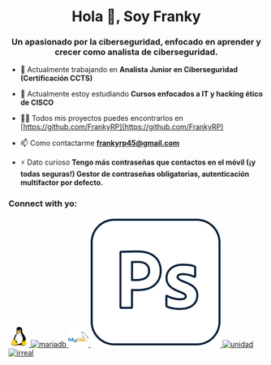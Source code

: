 <h1 align="center">Hola 👋, Soy Franky</h1>
<h3 align="center">Un apasionado por la ciberseguridad, enfocado en aprender y crecer como analista de ciberseguridad.</h3>

- 🔭 Actualmente trabajando en **Analista Junior en Ciberseguridad (Certificación CCTS)**

- 🌱 Actualmente estoy estudiando **Cursos enfocados a IT y hacking ético de CISCO**

- 👨‍💻 Todos mis proyectos puedes encontrarlos en [https://github.com/FrankyRP](https://github.com/FrankyRP)

- 📫 Como contactarme **frankyrp45@gmail.com**

- ⚡ Dato curioso **Tengo más contraseñas que contactos en el móvil (¡y todas seguras!) Gestor de contraseñas obligatorias, autenticación multifactor por defecto.**

<h3 align="left">Connect with yo:</h3>
<p align="left">
<a Lenguajes y herramientas
: altura="40"/> </a> <a href="https://www.linux.org/" target="_blank" rel="noreferrer"> <img src="https://raw.githubusercontent.com/devicons/devicon/master/icons/linux/linux-original.svg" alt="linux" width="40" altura="40"/> </a> <a href="https://mariadb.org/" target="_blank" rel="noreferrer"> <img src="https://www.vectorlogo.zone/logos/mariadb/mariadb-icon.svg" alt="mariadb" width="40" altura="40"/> </a> <a href="https://www.mysql.com/" target="_blank" rel="noreferrer"> <img src="https://raw.githubusercontent.com/devicons/devicon/master/icons/mysql/mysql-original-wordmark.svg" alt="mysql" width="40" height="40"/> </a> <a href="https://www.photoshop.com/es" target="_blank" rel="noreferrer"> <img src="https://raw.githubusercontent.com/devicons/devicon/master/icons/photoshop/photoshop-line.SVG" alt="Photoshop" ancho="40" alto="40"/> </a> <a href="https://unity.com/" target="_blank" rel="noreferrer"> <img src="https://www.vectorlogo.zone/logos/unity3d/unity3d-icon.svg" alt="unidad" ancho="40" alto="40"/> </a> <a href="https://unrealengine.com/" target="_blank" rel="noreferrer"> <img src="https://raw.githubusercontent.com/kenangundogan/fontisto/036b7eca71aab1bef8e6a0518f7329f13ed62f6b/icons/svg/marca/unreal-engine.svg" alt="irreal" ancho="40" alto="40"/> </a> </p>



